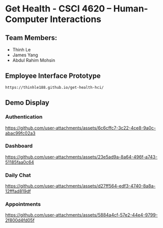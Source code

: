# Get Health - CSCI 4620 – Human-Computer Interactions
## Team Members:

-   Thinh Le
-   James Yang
-   Abdul Rahim Mohsin

## Employee Interface Prototype
`https://thinhle188.github.io/get-health-hci/`

## Demo Display  
### Authentication
https://github.com/user-attachments/assets/6c6cffc7-3c22-4ce8-9a0c-abac99fc02a3  

### Dashboard  
https://github.com/user-attachments/assets/23e5ad9a-8a64-496f-a743-51185faa0c64  

### Daily Chat  
https://github.com/user-attachments/assets/d27ff564-edf3-4740-8a8a-12fffad819df  

### Appointments  
https://github.com/user-attachments/assets/5884a4cf-57e2-44e4-9799-2f800d4fd05f  
